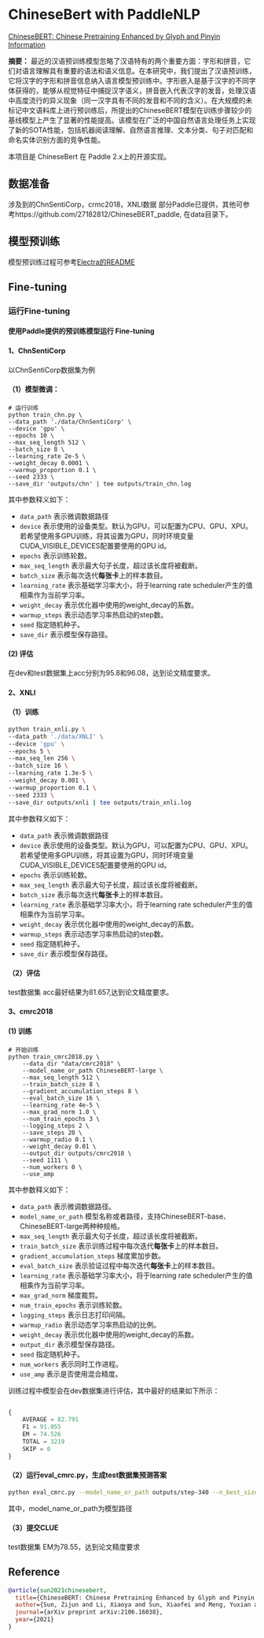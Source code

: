 # ChineseBert with PaddleNLP

[ChineseBERT: Chinese Pretraining Enhanced by Glyph and Pinyin Information](https://arxiv.org/pdf/2106.16038.pdf)

**摘要：**
最近的汉语预训练模型忽略了汉语特有的两个重要方面：字形和拼音，它们对语言理解具有重要的语法和语义信息。在本研究中，我们提出了汉语预训练，它将汉字的字形和拼音信息纳入语言模型预训练中。字形嵌入是基于汉字的不同字体获得的，能够从视觉特征中捕捉汉字语义，拼音嵌入代表汉字的发音，处理汉语中高度流行的异义现象（同一汉字具有不同的发音和不同的含义）。在大规模的未标记中文语料库上进行预训练后，所提出的ChineseBERT模型在训练步骤较少的基线模型上产生了显著的性能提高。该模型在广泛的中国自然语言处理任务上实现了新的SOTA性能，包括机器阅读理解、自然语言推理、文本分类、句子对匹配和命名实体识别方面的竞争性能。

本项目是 ChineseBert 在 Paddle 2.x上的开源实现。

## **数据准备**
涉及到的ChnSentiCorp，crmc2018，XNLI数据
部分Paddle已提供，其他可参考https://github.com/27182812/ChineseBERT_paddle,
在data目录下。


## **模型预训练**
模型预训练过程可参考[Electra的README](https://github.com/PaddlePaddle/PaddleNLP/blob/develop/examples/language_model/electra/README.md)

## **Fine-tuning**

### 运行Fine-tuning

#### **使用Paddle提供的预训练模型运行 Fine-tuning**

#### 1、ChnSentiCorp
以ChnSentiCorp数据集为例

#### （1）模型微调：
```shell
# 运行训练
python train_chn.py \
--data_path './data/ChnSentiCorp' \
--device 'gpu' \
--epochs 10 \
--max_seq_length 512 \
--batch_size 8 \
--learning_rate 2e-5 \
--weight_decay 0.0001 \
--warmup_proportion 0.1 \
--seed 2333 \
--save_dir 'outputs/chn' | tee outputs/train_chn.log
```
其中参数释义如下：
- `data_path` 表示微调数据路径
- `device` 表示使用的设备类型。默认为GPU，可以配置为CPU、GPU、XPU。若希望使用多GPU训练，将其设置为GPU，同时环境变量CUDA_VISIBLE_DEVICES配置要使用的GPU id。
- `epochs` 表示训练轮数。
- `max_seq_length` 表示最大句子长度，超过该长度将被截断。
- `batch_size` 表示每次迭代**每张卡**上的样本数目。
- `learning_rate` 表示基础学习率大小，将于learning rate scheduler产生的值相乘作为当前学习率。
- `weight_decay` 表示优化器中使用的weight_decay的系数。
- `warmup_steps` 表示动态学习率热启动的step数。
- `seed` 指定随机种子。
- `save_dir` 表示模型保存路径。

#### (2) 评估

在dev和test数据集上acc分别为95.8和96.08，达到论文精度要求。

#### 2、XNLI

#### （1）训练

```bash
python train_xnli.py \
--data_path './data/XNLI' \
--device 'gpu' \
--epochs 5 \
--max_seq_len 256 \
--batch_size 16 \
--learning_rate 1.3e-5 \
--weight_decay 0.001 \
--warmup_proportion 0.1 \
--seed 2333 \
--save_dir outputs/xnli | tee outputs/train_xnli.log
```
其中参数释义如下：
- `data_path` 表示微调数据路径
- `device` 表示使用的设备类型。默认为GPU，可以配置为CPU、GPU、XPU。若希望使用多GPU训练，将其设置为GPU，同时环境变量CUDA_VISIBLE_DEVICES配置要使用的GPU id。
- `epochs` 表示训练轮数。
- `max_seq_length` 表示最大句子长度，超过该长度将被截断。
- `batch_size` 表示每次迭代**每张卡**上的样本数目。
- `learning_rate` 表示基础学习率大小，将于learning rate scheduler产生的值相乘作为当前学习率。
- `weight_decay` 表示优化器中使用的weight_decay的系数。
- `warmup_steps` 表示动态学习率热启动的step数。
- `seed` 指定随机种子。
- `save_dir` 表示模型保存路径。

#### （2）评估

test数据集 acc最好结果为81.657,达到论文精度要求。

#### 3、cmrc2018

#### (1) 训练

```shell
# 开始训练
python train_cmrc2018.py \
    --data_dir "data/cmrc2018" \
    --model_name_or_path ChineseBERT-large \
    --max_seq_length 512 \
    --train_batch_size 8 \
    --gradient_accumulation_steps 8 \
    --eval_batch_size 16 \
    --learning_rate 4e-5 \
    --max_grad_norm 1.0 \
    --num_train_epochs 3 \
    --logging_steps 2 \
    --save_steps 20 \
    --warmup_radio 0.1 \
    --weight_decay 0.01 \
    --output_dir outputs/cmrc2018 \
    --seed 1111 \
    --num_workers 0 \
    --use_amp
```
其中参数释义如下：
- `data_path` 表示微调数据路径。
- `model_name_or_path` 模型名称或者路径，支持ChineseBERT-base、ChineseBERT-large两种种规格。
- `max_seq_length` 表示最大句子长度，超过该长度将被截断。
- `train_batch_size` 表示训练过程中每次迭代**每张卡**上的样本数目。
- `gradient_accumulation_steps` 梯度累加步数。
- `eval_batch_size` 表示验证过程中每次迭代**每张卡**上的样本数目。
- `learning_rate` 表示基础学习率大小，将于learning rate scheduler产生的值相乘作为当前学习率。
- `max_grad_norm` 梯度裁剪。
- `num_train_epochs` 表示训练轮数。
- `logging_steps` 表示日志打印间隔。
- `warmup_radio` 表示动态学习率热启动的比例。
- `weight_decay` 表示优化器中使用的weight_decay的系数。
- `output_dir` 表示模型保存路径。
- `seed` 指定随机种子。
- `num_workers` 表示同时工作进程。
- `use_amp` 表示是否使用混合精度。

训练过程中模型会在dev数据集进行评估，其中最好的结果如下所示：

```python

{
    AVERAGE = 82.791
    F1 = 91.055
    EM = 74.526
    TOTAL = 3219
    SKIP = 0
}

```

#### （2）运行eval_cmrc.py，生成test数据集预测答案

```bash
python eval_cmrc.py --model_name_or_path outputs/step-340 --n_best_size 35 --max_answer_length 65
```

其中，model_name_or_path为模型路径

#### （3）提交CLUE

test数据集 EM为78.55，达到论文精度要求


## Reference

```bibtex
@article{sun2021chinesebert,
  title={ChineseBERT: Chinese Pretraining Enhanced by Glyph and Pinyin Information},
  author={Sun, Zijun and Li, Xiaoya and Sun, Xiaofei and Meng, Yuxian and Ao, Xiang and He, Qing and Wu, Fei and Li, Jiwei},
  journal={arXiv preprint arXiv:2106.16038},
  year={2021}
}

```
